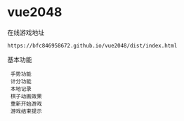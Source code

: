 # vue2048

  在线游戏地址

    https://bfc846958672.github.io/vue2048/dist/index.html

  基本功能

     手势功能
     计分功能
     本地记录
     棋子动画效果
     重新开始游戏
     游戏结束提示



